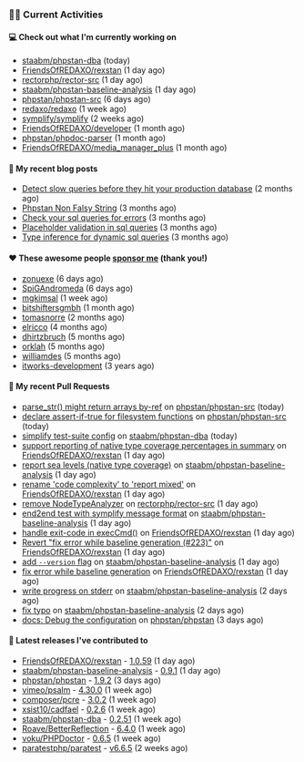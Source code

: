 ### 👨‍💻 Current Activities


#### 💻 Check out what I'm currently working on

- [staabm/phpstan-dba](https://github.com/staabm/phpstan-dba) (today)
- [FriendsOfREDAXO/rexstan](https://github.com/FriendsOfREDAXO/rexstan) (1 day ago)
- [rectorphp/rector-src](https://github.com/rectorphp/rector-src) (1 day ago)
- [staabm/phpstan-baseline-analysis](https://github.com/staabm/phpstan-baseline-analysis) (1 day ago)
- [phpstan/phpstan-src](https://github.com/phpstan/phpstan-src) (6 days ago)
- [redaxo/redaxo](https://github.com/redaxo/redaxo) (1 week ago)
- [symplify/symplify](https://github.com/symplify/symplify) (2 weeks ago)
- [FriendsOfREDAXO/developer](https://github.com/FriendsOfREDAXO/developer) (1 month ago)
- [phpstan/phpdoc-parser](https://github.com/phpstan/phpdoc-parser) (1 month ago)
- [FriendsOfREDAXO/media_manager_plus](https://github.com/FriendsOfREDAXO/media_manager_plus) (1 month ago)


#### 📜 My recent blog posts

- [Detect slow queries before they hit your production database](https://staabm.github.io/2022/08/16/phpstan-dba-query-plan-analysis.html) (2 months ago)
- [Phpstan Non Falsy String](https://staabm.github.io/2022/08/11/phpstan-non-falsy-string.html) (3 months ago)
- [Check your sql queries for errors](https://staabm.github.io/2022/08/05/phpstan-dba-syntax-error-detection.html) (3 months ago)
- [Placeholder validation in sql queries](https://staabm.github.io/2022/07/30/phpstan-dba-placeholder-validation.html) (3 months ago)
- [Type inference for dynamic sql queries](https://staabm.github.io/2022/07/23/phpstan-dba-inference-placeholder.html) (3 months ago)


#### ❤️ These awesome people [sponsor me](https://github.com/sponsors/staabm) (thank you!)

- [zonuexe](https://github.com/zonuexe) (6 days ago)
- [SpiGAndromeda](https://github.com/SpiGAndromeda) (6 days ago)
- [mgkimsal](https://github.com/mgkimsal) (1 week ago)
- [bitshiftersgmbh](https://github.com/bitshiftersgmbh) (1 month ago)
- [tomasnorre](https://github.com/tomasnorre) (2 months ago)
- [elricco](https://github.com/elricco) (4 months ago)
- [dhirtzbruch](https://github.com/dhirtzbruch) (5 months ago)
- [orklah](https://github.com/orklah) (5 months ago)
- [williamdes](https://github.com/williamdes) (5 months ago)
- [itworks-development](https://github.com/itworks-development) (3 years ago)


#### 🔨 My recent Pull Requests

- [parse_str() might return arrays by-ref](https://github.com/phpstan/phpstan-src/pull/1994) on [phpstan/phpstan-src](https://github.com/phpstan/phpstan-src) (today)
- [declare assert-if-true for filesystem functions](https://github.com/phpstan/phpstan-src/pull/1993) on [phpstan/phpstan-src](https://github.com/phpstan/phpstan-src) (today)
- [simplify test-suite config](https://github.com/staabm/phpstan-dba/pull/464) on [staabm/phpstan-dba](https://github.com/staabm/phpstan-dba) (today)
- [support reporting of native type coverage percentages in summary](https://github.com/FriendsOfREDAXO/rexstan/pull/227) on [FriendsOfREDAXO/rexstan](https://github.com/FriendsOfREDAXO/rexstan) (1 day ago)
- [report sea levels (native type coverage)](https://github.com/staabm/phpstan-baseline-analysis/pull/81) on [staabm/phpstan-baseline-analysis](https://github.com/staabm/phpstan-baseline-analysis) (1 day ago)
- [rename &#39;code complexity&#39; to &#39;report mixed&#39;](https://github.com/FriendsOfREDAXO/rexstan/pull/226) on [FriendsOfREDAXO/rexstan](https://github.com/FriendsOfREDAXO/rexstan) (1 day ago)
- [remove NodeTypeAnalyzer](https://github.com/rectorphp/rector-src/pull/3055) on [rectorphp/rector-src](https://github.com/rectorphp/rector-src) (1 day ago)
- [end2end test with symplify message format](https://github.com/staabm/phpstan-baseline-analysis/pull/80) on [staabm/phpstan-baseline-analysis](https://github.com/staabm/phpstan-baseline-analysis) (1 day ago)
- [handle exit-code in execCmd()](https://github.com/FriendsOfREDAXO/rexstan/pull/225) on [FriendsOfREDAXO/rexstan](https://github.com/FriendsOfREDAXO/rexstan) (1 day ago)
- [Revert &#34;fix error while baseline generation (#223)&#34;](https://github.com/FriendsOfREDAXO/rexstan/pull/224) on [FriendsOfREDAXO/rexstan](https://github.com/FriendsOfREDAXO/rexstan) (1 day ago)
- [add `--version` flag](https://github.com/staabm/phpstan-baseline-analysis/pull/79) on [staabm/phpstan-baseline-analysis](https://github.com/staabm/phpstan-baseline-analysis) (1 day ago)
- [fix error while baseline generation](https://github.com/FriendsOfREDAXO/rexstan/pull/223) on [FriendsOfREDAXO/rexstan](https://github.com/FriendsOfREDAXO/rexstan) (1 day ago)
- [write progress on stderr](https://github.com/staabm/phpstan-baseline-analysis/pull/78) on [staabm/phpstan-baseline-analysis](https://github.com/staabm/phpstan-baseline-analysis) (2 days ago)
- [fix typo](https://github.com/staabm/phpstan-baseline-analysis/pull/77) on [staabm/phpstan-baseline-analysis](https://github.com/staabm/phpstan-baseline-analysis) (2 days ago)
- [docs: Debug the configuration](https://github.com/phpstan/phpstan/pull/8341) on [phpstan/phpstan](https://github.com/phpstan/phpstan) (3 days ago)


#### 🔭 Latest releases I've contributed to

- [FriendsOfREDAXO/rexstan](https://github.com/FriendsOfREDAXO/rexstan) - [1.0.59](https://github.com/FriendsOfREDAXO/rexstan/releases/tag/1.0.59) (1 day ago)
- [staabm/phpstan-baseline-analysis](https://github.com/staabm/phpstan-baseline-analysis) - [0.9.1](https://github.com/staabm/phpstan-baseline-analysis/releases/tag/0.9.1) (1 day ago)
- [phpstan/phpstan](https://github.com/phpstan/phpstan) - [1.9.2](https://github.com/phpstan/phpstan/releases/tag/1.9.2) (3 days ago)
- [vimeo/psalm](https://github.com/vimeo/psalm) - [4.30.0](https://github.com/vimeo/psalm/releases/tag/4.30.0) (1 week ago)
- [composer/pcre](https://github.com/composer/pcre) - [3.0.2](https://github.com/composer/pcre/releases/tag/3.0.2) (1 week ago)
- [xsist10/cadfael](https://github.com/xsist10/cadfael) - [0.2.6](https://github.com/xsist10/cadfael/releases/tag/0.2.6) (1 week ago)
- [staabm/phpstan-dba](https://github.com/staabm/phpstan-dba) - [0.2.51](https://github.com/staabm/phpstan-dba/releases/tag/0.2.51) (1 week ago)
- [Roave/BetterReflection](https://github.com/Roave/BetterReflection) - [6.4.0](https://github.com/Roave/BetterReflection/releases/tag/6.4.0) (1 week ago)
- [voku/PHPDoctor](https://github.com/voku/PHPDoctor) - [0.6.5](https://github.com/voku/PHPDoctor/releases/tag/0.6.5) (1 week ago)
- [paratestphp/paratest](https://github.com/paratestphp/paratest) - [v6.6.5](https://github.com/paratestphp/paratest/releases/tag/v6.6.5) (2 weeks ago)
